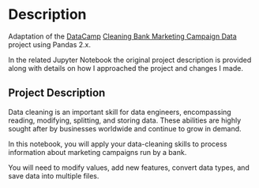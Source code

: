 # Description
Adaptation of the [DataCamp](https://www.datacamp.com) [Cleaning Bank Marketing Campaign Data](https://app.datacamp.com/learn/projects/1613) project using Pandas 2.x. 

In the related Jupyter Notebook the original project description is provided along with details on how I approached the project and changes I made.


## Project Description
Data cleaning is an important skill for data engineers, encompassing reading, modifying, splitting, and storing data. These abilities are highly sought after by businesses worldwide and continue to grow in demand.

In this notebook, you will apply your data-cleaning skills to process information about marketing campaigns run by a bank.

You will need to modify values, add new features, convert data types, and save data into multiple files.
